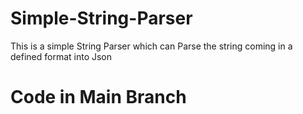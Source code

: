 # Simple-String-Parser
This is a simple String Parser which can Parse the string coming in a defined format into Json
# Code in Main Branch
